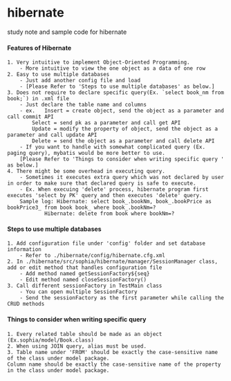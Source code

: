 # hibernate
study note and sample code for hibernate

#### Features of Hibernate 
	1. Very intuitive to implement Object-Oriented Programming.
		- More intuitive to view the one object as a data of one row
	2. Easy to use multiple databases
		- Just add another config file and load
		- [Please Refer to 'Steps to use multiple databases' as below.]
	3. Does not require to declare specific query(Ex. `select book_nm from book;`) in .xml file
		- Just declare the table name and columns
		- ex.	Insert = create object, send the object as a parameter and call commit API
			Select = send pk as a parameter and call get API
			Update = modify the property of object, send the object as a parameter and call update API
			Delete = send the object as a parameter and call delete API
		- If you want to handle with somewhat complicated query (Ex. paging query), mybatis would be more better to use.
		[Please Refer to 'Things to consider when writing specific query ' as below.]
	4. There might be some overhead in executing query. 
		- Sometimes it executes extra query which was not declared by user in order to make sure that declared query is safe to execute.
		- Ex. When execuing 'delete' process, hibernate program first executes 'select by PK' query and then executes 'delete' query.   
		Sample log:	Hibernate: select book_.bookNm, book_.bookPrice as bookPrice3_ from book book_ where book_.bookNm=?
				Hibernate: delete from book where bookNm=?

#### Steps to use multiple databases
	1. Add configuration file under 'config' folder and set database information
		- Refer to ./hibernate/config/hibernate.cfg.xml
	2. In ./hibernate/src/sophia/hibernate/manager/SessionManager class, add or edit method that handles configuration file
		- Add method named getSessionFactory${seq}
		- Edit method named closeSessionFactory()
	3. Call different sessionFactory in TestMain class
		- You can open multiple SessionFactory
		- Send the sessionFactory as the first parameter while calling the CRUD methods
	
#### Things to consider when writing specific query 
	1. Every related table should be made as an object (Ex.sophia/model/Book.class)
	2. When using JOIN query, alias must be used.
	3. Table name under 'FROM' should be exactly the case-sensitive name of the class under model package.   
	Column name should be exactly the case-sensitive name of the property in the class under model package.
	
